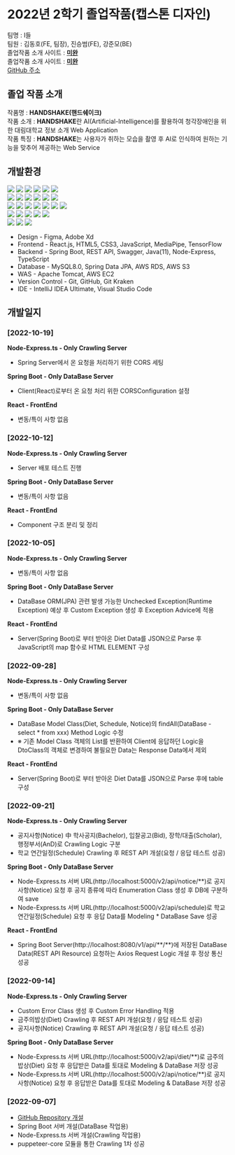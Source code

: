 # **2022년 2학기 졸업작품(캡스톤 디자인)**
팀명 : I들<br>
팀원 : 김동호(FE, 팀장), 진승범(FE), 강준모(BE)<br>
졸업작품 소개 사이트 : <b><a href="https://github.com/kimdongho321/capstone22">미완</a></b><br>
졸업작품 소개 사이트 : <b><a href="https://github.com/reidlo5135/capstone22">미완</a></b><br>
<a href="https://github.com/reidlo5135/CAPSTONE2022-HanShake-v2.0.0.git">GitHub 주소</a>

## <b>졸업 작품 소개</b>
작품명 : <b>HANDSHAKE(핸드쉐이크)</b><br>
작품 소개 : <b>HANDSHAKE</b>란 AI(Artificial-Intelligence)를 활용하여 청각장애인을 위한 대림대학교 정보 소개 Web Application<br>
작품 특징 : <b>HANDSHAKE</b>는 사용자가 취하는 모습을 촬영 후 AI로 인식하여 원하는 기능을 맞추어 제공하는 Web Service<br>

## <b>개발환경</b>
<span><img src="https://img.shields.io/badge/Java-ED8B00?style=for-the-badge&logo=java&logoColor=white">
<img src="https://img.shields.io/badge/SpringBoot-6DB33F?style=for-the-badge&logo=SpringBoot&logoColor=white">
<img src="https://img.shields.io/badge/Swagger-6DB33F?style=for-the-badge&logo=Swagger&logoColor=white"></span>
<img src="https://img.shields.io/badge/JUnit5-25A162?style=for-the-badge&logo=JUnit5&logoColor=white">
<img src="https://img.shields.io/badge/html-E34F26?style=for-the-badge&logo=html5&logoColor=white">
<img src="https://img.shields.io/badge/css-1572B6?style=for-the-badge&logo=css3&logoColor=white"><br>
<img src="https://img.shields.io/badge/Node.js-339933?style=for-the-badge&logo=Node.js&logoColor=white">
<img src="https://img.shields.io/badge/express.js-000000?style=for-the-badge&logo=express&logoColor=white">
<img src="https://img.shields.io/badge/NodeMon-76D04B?style=for-the-badge&logo=NodeMon&logoColor=white">
<img src="https://img.shields.io/badge/NPM-CB3837?style=for-the-badge&logo=Npm&logoColor=white">
<img src="https://img.shields.io/badge/Typescript-3178C6?style=for-the-badge&logo=typescript&logoColor=white">
<img src="https://img.shields.io/badge/JAVASCRIPT-F7DF1E?style=for-the-badge&logo=javascript&logoColor=white"><br>
<img src="https://img.shields.io/badge/react-0769AD?style=for-the-badge&logo=react&logoColor=White">
<img src="https://img.shields.io/badge/git-F05032?style=for-the-badge&logo=git&logoColor=white">
<img src="https://img.shields.io/badge/github-181717?style=for-the-badge&logo=github&logoColor=white">
<img src="https://img.shields.io/badge/git kraken-179287?style=for-the-badge&logo=gitkraken&logoColor=white">
<img src="https://img.shields.io/badge/GRADLE-efefef?style=for-the-badge&logo=gradle&logoColor=white">
<img src="https://img.shields.io/badge/MySQL-4479A1?style=for-the-badge&logo=MySQL&logoColor=white">
<img src="https://img.shields.io/badge/AMAZON AWS-232F3E?style=for-the-badge&logo=amazon AWS&logoColor=white"><br>
<img src="https://img.shields.io/badge/AMAZON rds-527FFF?style=for-the-badge&logo=amazon rds&logoColor=white">
<img src="https://img.shields.io/badge/AMAZON s3-569A31?style=for-the-badge&logo=amazon s3&logoColor=white">
<img src="https://img.shields.io/badge/AMAZON ec2-FF9900?style=for-the-badge&logo=amazon ec2&logoColor=white">
<img src="https://img.shields.io/badge/apache tomcat-F8DC75?style=for-the-badge&logo=apachetomcat&logoColor=white">
<img src="https://img.shields.io/badge/figma-F24E1E?style=for-the-badge&logo=figma&logoColor=white"><br>
<img src="https://img.shields.io/badge/Adobe XD-FF61F6?style=for-the-badge&logo=Adobe XD&logoColor=white">
<img src="https://img.shields.io/badge/Intellij IDEA-000000?style=for-the-badge&logo=IntelliJ Idea&logoColor=white">
<img src="https://img.shields.io/badge/Visual Studio Code-007ACC?style=for-the-badge&logo=Visual Studio Code&logoColor=white"></span>

- Design - Figma, Adobe Xd
- Frontend - React.js, HTML5, CSS3, JavaScript, MediaPipe, TensorFlow
- Backend - Spring Boot, REST API, Swagger, Java(11), Node-Express, TypeScript
- Database - MySQL8.0, Spring Data JPA, AWS RDS, AWS S3
- WAS - Apache Tomcat, AWS EC2
- Version Control - Git, GitHub, Git Kraken
- IDE - IntelliJ IDEA Ultimate, Visual Studio Code

## <b>개발일지</b>
### [2022-10-19]
<strong>Node-Express.ts - Only Crawling Server</strong>
<ul>
<li>Spring Server에서 온 요청을 처리하기 위한 CORS 세팅</li>
</ul>

<strong>Spring Boot - Only DataBase Server</strong>
<ul>
<li>Client(React)로부터 온 요청 처리 위한 CORSConfiguration 설정</li>
</ul>

<strong>React - FrontEnd</strong>
<ul>
<li>변동/특이 사항 없음</li>
</ul>

### [2022-10-12]
<strong>Node-Express.ts - Only Crawling Server</strong>
<ul>
<li>Server 배포 테스트 진행</li>
</ul>

<strong>Spring Boot - Only DataBase Server</strong>
<ul>
<li>변동/특이 사항 없음</li>
</ul>

<strong>React - FrontEnd</strong>
<ul>
<li>Component 구조 분리 및 정리</li>
</ul>

### [2022-10-05]
<strong>Node-Express.ts - Only Crawling Server</strong>
<ul>
<li>변동/특이 사항 없음</li>
</ul>

<strong>Spring Boot - Only DataBase Server</strong>
<ul>
<li>DataBase ORM(JPA) 관련 발생 가능한 Unchecked Exception(Runtime Exception) 예상 후 Custom Exception 생성 후 Exception Advice에 적용</li>
</ul>

<strong>React - FrontEnd</strong>
<ul>
<li>Server(Spring Boot)로 부터 받아온 Diet Data를 JSON으로 Parse 후 JavaScript의 map 함수로 HTML ELEMENT 구성</li>
</ul>

### [2022-09-28]
<strong>Node-Express.ts - Only Crawling Server</strong>
<ul>
<li>변동/특이 사항 없음</li>
</ul>

<strong>Spring Boot - Only DataBase Server</strong>
<ul>
<li>DataBase Model Class(Diet, Schedule, Notice)의 findAll(DataBase - select * from xxx) Method Logic 수정</li>
<li>※ 기존 Model Class 객체의 List를 반환하여 Client에 응답하던 Logic을 DtoClass의 객체로 변경하여 불필요한 Data는 Response Data에서 제외</li>
</ul>

<strong>React - FrontEnd</strong>
<ul>
<li>Server(Spring Boot)로 부터 받아온 Diet Data를 JSON으로 Parse 후에 table 구성</li>
</ul>


### [2022-09-21]
<strong>Node-Express.ts - Only Crawling Server</strong>
<ul>
<li>공지사항(Notice) 中 학사공지(Bachelor), 입찰공고(Bid), 장학/대출(Scholar), 행정부서(AnD)로 Crawling Logic 구분</li>
<li>학교 연간일정(Schedule) Crawling 후 REST API 개설(요청 / 응답 테스트 성공)</li>
</ul>

<strong>Spring Boot - Only DataBase Server</strong>
<ul>
<li>Node-Express.ts 서버 URL(http://localhost:5000/v2/api/notice/**)로 공지사항(Notice) 요청 후 공지 종류에 따라 Enumeration Class 생성 후 DB에 구분하여 save</li>
<li>Node-Express.ts 서버 URL(http://localhost:5000/v2/api/schedule)로 학교 연간일정(Schedule) 요청 후 응답 Data를 Modeling * DataBase Save 성공</li>
</ul>

<strong>React - FrontEnd</strong>
<ul>
<li>Spring Boot Server(http://localhost:8080/v1/api/**/**)에 저장된 DataBase Data(REST API Resource) 요청하는 Axios Request Logic 개설 후 정상 통신 성공</li>
</ul>

### [2022-09-14]
<strong>Node-Express.ts - Only Crawling Server</strong>
<ul>
<li>Custom Error Class 생성 후 Custom Error Handling 적용</li>
<li>금주의밥상(Diet) Crawling 후 REST API 개설(요청 / 응답 테스트 성공)</li>
<li>공지사항(Notice) Crawling 후 REST API 개설(요청 / 응답 테스트 성공)</li>
</ul>

<strong>Spring Boot - Only DataBase Server</strong>
<ul>
<li>Node-Express.ts 서버 URL(http://localhost:5000/v2/api/diet/**)로 금주의밥상(Diet) 요청 후 응답받은 Data를 토대로 Modeling & DataBase 저장 성공</li>
<li>Node-Express.ts 서버 URL(http://localhost:5000/v2/api/notice/**)로 공지사항(Notice) 요청 후 응답받은 Data를 토대로 Modeling & DataBase 저장 성공</li>
</ul>

### [2022-09-07]
- <a href="https://github.com/reidlo5135/CAPSTONE2022-HanShake-v2.0.0.git ">GitHub Repository 개설</a>
- Spring Boot 서버 개설(DataBase 작업용)
- Node-Express.ts 서버 개설(Crawling 작업용)
- puppeteer-core 모듈을 통한 Crawling 1차 성공

